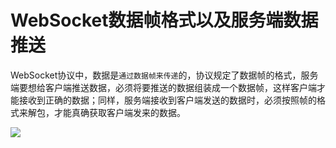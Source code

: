 # WebSocket数据帧格式以及服务端数据推送

WebSocket协议中，数据是`通过数据帧来传递`的，协议规定了数据帧的格式，服务端要想给客户端推送数据，必须将要推送的数据组装成一个数据帧，这样客户端才能接收到正确的数据；同样，服务端接收到客户端发送的数据时，必须按照帧的格式来解包，才能真确获取客户端发来的数据。

![](https://cdn.jsdelivr.net/gh/Merlin218/image-storage/picGo/202208160849629.png)


